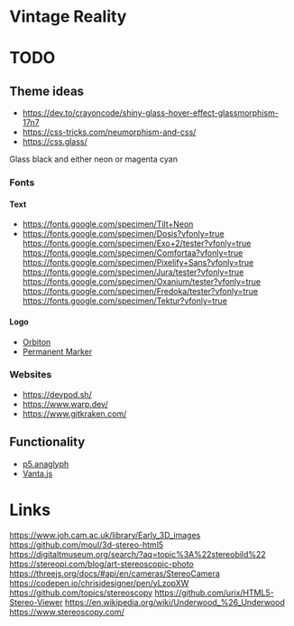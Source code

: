 Vintage Reality
===============



# TODO
## Theme ideas

* https://dev.to/crayoncode/shiny-glass-hover-effect-glassmorphism-17n7
* https://css-tricks.com/neumorphism-and-css/
* https://css.glass/

Glass black and either neon or magenta cyan

### Fonts

#### Text

* https://fonts.google.com/specimen/Tilt+Neon
* https://fonts.google.com/specimen/Dosis?vfonly=true
https://fonts.google.com/specimen/Exo+2/tester?vfonly=true
https://fonts.google.com/specimen/Comfortaa?vfonly=true
https://fonts.google.com/specimen/Pixelify+Sans?vfonly=true
https://fonts.google.com/specimen/Jura/tester?vfonly=true
https://fonts.google.com/specimen/Oxanium/tester?vfonly=true
https://fonts.google.com/specimen/Fredoka/tester?vfonly=true
https://fonts.google.com/specimen/Tektur?vfonly=true

#### Logo
* [Orbiton](https://github.com/theleagueof/orbitron)
* [Permanent Marker](https://fonts.google.com/specimen/Permanent+Marker/about)



### Websites
* https://devpod.sh/
* https://www.warp.dev/
* https://www.gitkraken.com/

## Functionality

* [p5.anaglyph](https://github.com/jdeboi/p5.anaglyph)
* [Vanta.js](https://www.vantajs.com/)

# Links

https://www.joh.cam.ac.uk/library/Early_3D_images
https://github.com/moul/3d-stereo-html5
https://digitaltmuseum.org/search/?aq=topic%3A%22stereobild%22
https://stereopi.com/blog/art-stereoscopic-photo
https://threejs.org/docs/#api/en/cameras/StereoCamera
https://codepen.io/chrisjdesigner/pen/yLzopXW
https://github.com/topics/stereoscopy
https://github.com/urix/HTML5-Stereo-Viewer
https://en.wikipedia.org/wiki/Underwood_%26_Underwood
https://www.stereoscopy.com/
